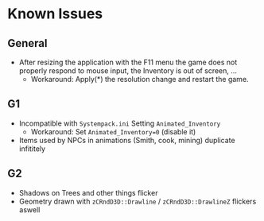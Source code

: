 # Known Issues

## General

- After resizing the application with the F11 menu
the game does not properly respond to mouse input,
the Inventory is out of screen, ...
    - Workaround: Apply(\*) the resolution change and restart the game.

## G1

- Incompatible with `Systempack.ini` Setting `Animated_Inventory`
    - Workaround: Set `Animated_Inventory=0` (disable it)
- Items used by NPCs in animations (Smith, cook, mining) duplicate infititely

## G2

- Shadows on Trees and other things flicker
- Geometry drawn with `zCRndD3D::Drawline` / `zCRndD3D::DrawlineZ` flickers aswell
